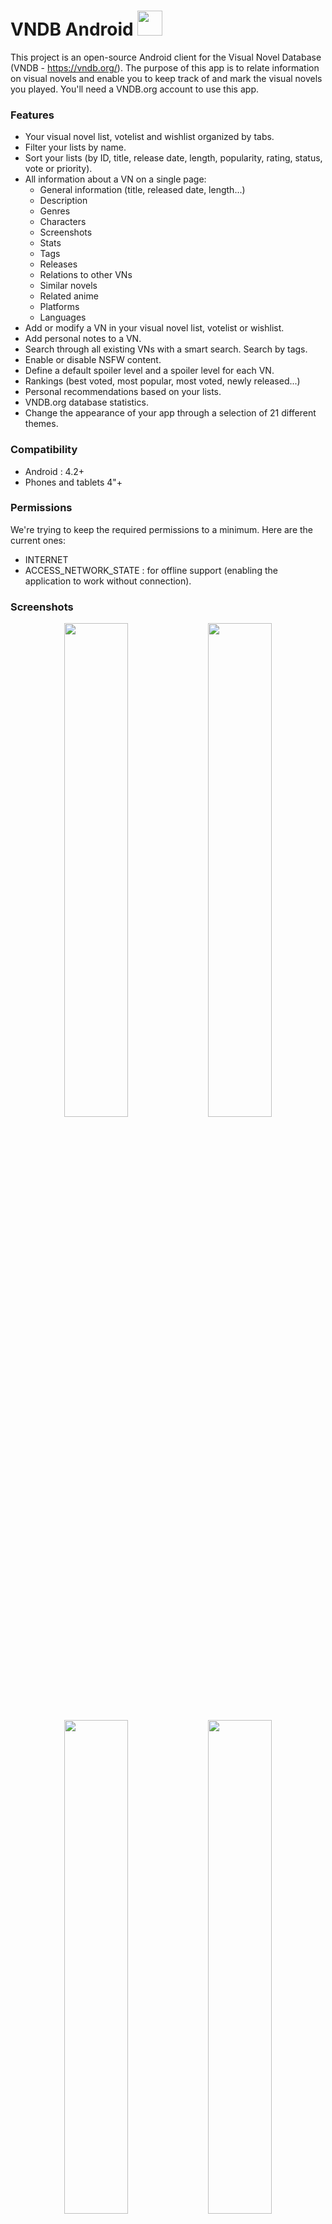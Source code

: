 # VNDB Android <a href="https://play.google.com/store/apps/details?id=com.booboot.vndbandroid"><img src="http://image.noelshack.com/fichiers/2016/18/1462457656-google-play-badge-250x8512.png" height="40"/></a>

This project is an open-source Android client for the Visual Novel Database (VNDB - https://vndb.org/). The purpose of this app is to relate information on visual novels and enable you to keep track of and mark the visual novels you played. You'll need a VNDB.org account to use this app.

### Features
- Your visual novel list, votelist and wishlist organized by tabs.
- Filter your lists by name.
- Sort your lists (by ID, title, release date, length, popularity, rating, status, vote or priority).
- All information about a VN on a single page:
  - General information (title, released date, length...)
  - Description
  - Genres
  - Characters
  - Screenshots
  - Stats
  - Tags
  - Releases
  - Relations to other VNs
  - Similar novels
  - Related anime
  - Platforms
  - Languages
- Add or modify a VN in your visual novel list, votelist or wishlist.
- Add personal notes to a VN.
- Search through all existing VNs with a smart search. Search by tags.
- Enable or disable NSFW content.
- Define a default spoiler level and a spoiler level for each VN.
- Rankings (best voted, most popular, most voted, newly released...)
- Personal recommendations based on your lists.
- VNDB.org database statistics.
- Change the appearance of your app through a selection of 21 different themes.

### Compatibility
  - Android : 4.2+
  - Phones and tablets 4"+

### Permissions
We're trying to keep the required permissions to a minimum. Here are the current ones:
  - INTERNET
  - ACCESS_NETWORK_STATE : for offline support (enabling the application to work without connection).

### Screenshots
<p align="center">
  <img src="http://image.noelshack.com/fichiers/2017/01/1483793022-6-1.png" width="45%"/>
  <img src="http://image.noelshack.com/fichiers/2017/01/1483793017-6-2.png" width="45%"/>
  <img src="http://image.noelshack.com/fichiers/2017/01/1483793023-6-3.png" width="45%"/>
  <img src="http://image.noelshack.com/fichiers/2017/01/1483793018-6-4.png" width="45%"/>
  <img src="http://image.noelshack.com/fichiers/2017/01/1483793019-6-5.png" width="45%"/>
  <img src="http://image.noelshack.com/fichiers/2017/01/1483793022-6-6.png" width="45%"/>
</p>

### License
```
VNDB Android ‒ Android client for the Visual Novel Database (VNDB - https://vndb.org/)
Copyright (C) 2016  Thomas Herbeth
This program is free software; you can redistribute it and/or modify
it under the terms of the GNU General Public License as published by
the Free Software Foundation; either version 3 of the License, or
(at your option) any later version.
This program is distributed in the hope that it will be useful,
but WITHOUT ANY WARRANTY; without even the implied warranty of
MERCHANTABILITY or FITNESS FOR A PARTICULAR PURPOSE.  See the
GNU General Public License for more details.
You should have received a copy of the GNU General Public License
along with this program; if not, write to the Free Software Foundation,
Inc., 51 Franklin Street, Fifth Floor, Boston, MA 02110-1301  USA
```
